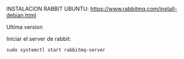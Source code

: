 INSTALACION RABBIT UBUNTU: https://www.rabbitmq.com/install-debian.html

Ultima version

Iniciar el server de rabbit:

```
sudo systemctl start rabbitmq-server
```

